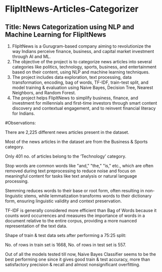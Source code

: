 # FlipItNews-Articles-Categorizer
## Title: News Categorization using NLP and Machine Learning for FlipItNews

1. FlipItNews is a Gurugram-based company aiming to revolutionize the way Indians perceive finance, business, and capital market investment through AI and ML.
2. The objective of the project is to categorize news articles into several categories like politics, technology, sports, business, and entertainment based on their content, using NLP and machine learning techniques.
3. The project includes data exploration, text processing, data transformation, encoding, bag of words, TF-IDF, train-test split, and model training & evaluation using Naive Bayes, Decision Tree, Nearest Neighbors, and Random Forest.
4. The project helps FlipItNews to simplify business, finance, and investment for millennials and first-time investors through smart content discovery and contextual engagement, and to reinvent financial literacy for Indians.

#Observations:

There are 2,225 different news articles present in the dataset.

Most of the news articles in the dataset are from the Business & Sports category.

Only 401 no. of articles belong to the ‘Technology’ category.

Stop words are common words like "and," "the," "is," etc., which are often removed during text preprocessing to reduce noise and focus on meaningful content for tasks like text analysis or natural language processing.

Stemming reduces words to their base or root form, often resulting in non-linguistic stems, while lemmatization transforms words to their dictionary form, ensuring linguistic validity and context preservation.

TF-IDF is generally considered more efficient than Bag of Words because it counts word occurrences and measures the importance of words in a document relative to the entire corpus, providing a more nuanced representation of the text data.

Shape of train & test data sets after performing a 75:25 split:

No. of rows in train set is 1668, No. of rows in test set is 557.

Out of all the models tested till now, Naive Bayes Classifier seems to be the best performing one since it gives good train & test accuracy, more than satisfactory precision & recall and almost nonsignificant overfitting.
